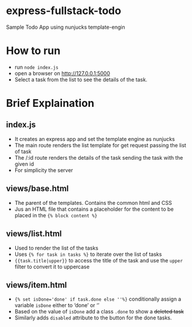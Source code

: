 
 # express-fullstack-todo
Sample Todo App using nunjucks template-engin
# How to run
- run `node index.js`
- open a browser on http://127.0.0.1:5000
- Select a task from the list to see the details of the task.
# Brief Explaination
## index.js
-	It creates an express app and set the template engine as nunjucks 
-	The main route renders the list template for get request passing the list of task
-	The /:id route renders the details of the task sending the task with the given id
-	For simplicity the server 
## views/base.html
-	The parent of the templates. Contains the common html and CSS
-	Jus an HTML file that contains a placeholder for the content to be placed in the `{% block content %}`
## views/list.html
-	Used to render the list of the tasks
-	Uses `{% for task in tasks %}` to iterate over the list of tasks
-	`{{task.title|upper}}` to access the title of the task and use the `upper` filter to convert it to uppercase 
## views/item.html
-	`{% set isDone='done' if task.done else ''%}` conditionally assign a variable `isDone` either to ‘done’ or ‘’ 
-	Based on the value of `isDone` add a class `.done` to show a ~~deleted task~~ 
-	Similarly adds `disabled` attribute to the button for the done tasks.


